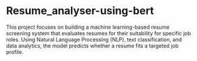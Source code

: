 # Resume_analyser-using-bert
This project focuses on building a machine learning-based resume screening system that evaluates resumes for their suitability for specific job roles. Using Natural Language Processing (NLP), text classification, and data analytics, the model predicts whether a resume fits a targeted job profile.
